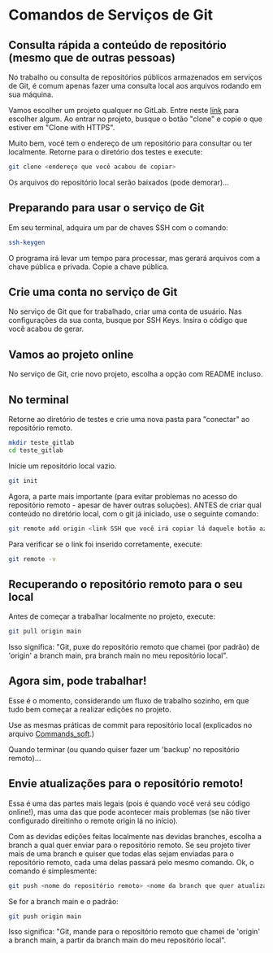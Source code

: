 # Comandos de Serviços de Git
## Consulta rápida a conteúdo de repositório (mesmo que de outras pessoas)
No trabalho ou consulta de repositórios públicos armazenados em serviços de Git, é comum apenas fazer uma consulta local aos arquivos rodando em sua máquina.

Vamos escolher um projeto qualquer no GitLab.
Entre neste [link](https://gitlab.com/explore) para escolher algum.
Ao entrar no projeto, busque o botão "clone" e copie o que estiver em "Clone with HTTPS".

Muito bem, você tem o endereço de um repositório para consultar ou ter localmente.
Retorne para o diretório dos testes e execute:
```bash
git clone <endereço que você acabou de copiar>
```

Os arquivos do repositório local serão baixados (pode demorar)...

## Preparando para usar o serviço de Git
Em seu terminal, adquira um par de chaves SSH com o comando:
```bash
ssh-keygen
```

O programa irá levar um tempo para processar, mas gerará arquivos com a chave pública e privada. Copie a chave pública.

## Crie uma conta no serviço de Git
No serviço de Git que for trabalhado, criar uma conta de usuário.
Nas configurações da sua conta, busque por SSH Keys.
Insira o código que você acabou de gerar.

## Vamos ao projeto online
No serviço de Git, crie novo projeto, escolha a opção com README incluso.

## No terminal
Retorne ao diretório de testes e crie uma nova pasta para "conectar" ao repositório remoto.
```bash
mkdir teste_gitlab
cd teste_gitlab
```

Inicie um repositório local vazio.
```bash
git init
```

Agora, a parte mais importante (para evitar problemas no acesso do repositório remoto - apesar de haver outras soluções).
ANTES de criar qual conteúdo no diretório local, com o git já iniciado, use o seguinte comando:
```bash
git remote add origin <link SSH que você irá copiar lá daquele botão azul no projeto online>
```

Para verificar se o link foi inserido corretamente, execute:
```bash
git remote -v
```

## Recuperando o repositório remoto para o seu local
Antes de começar a trabalhar localmente no projeto, execute:
```bash
git pull origin main
```
Isso significa: "Git, puxe do repositório remoto que chamei (por padrão) de 'origin' a branch main, pra branch main no meu repositório local".

## Agora sim, pode trabalhar!
Esse é o momento, considerando um fluxo de trabalho sozinho, em que tudo bem começar a realizar edições no projeto.

Use as mesmas práticas de commit para repositório local (explicados no arquivo [Commands_soft](Commands_soft.md).)

Quando terminar (ou quando quiser fazer um 'backup' no repositório remoto)...

## Envie atualizações para o repositório remoto!
Essa é uma das partes mais legais (pois é quando você verá seu código online!), mas uma das que pode acontecer mais problemas (se não tiver configurado direitinho o remote origin lá no início).

Com as devidas edições feitas localmente nas devidas branches, escolha a branch a qual quer enviar para o repositório remoto.
Se seu projeto tiver mais de uma branch e quiser que todas elas sejam enviadas para o repositório remoto, cada uma delas passará pelo mesmo comando.
Ok, o comando é simplesmente:
```bash
git push <nome do repositório remoto> <nome da branch que quer atualizar remotamente>
``` 

Se for a branch main e o padrão:
```bash
git push origin main
```
Isso significa: "Git, mande para o repositório remoto que chamei de 'origin' a branch main, a partir da branch main do meu repositório local".